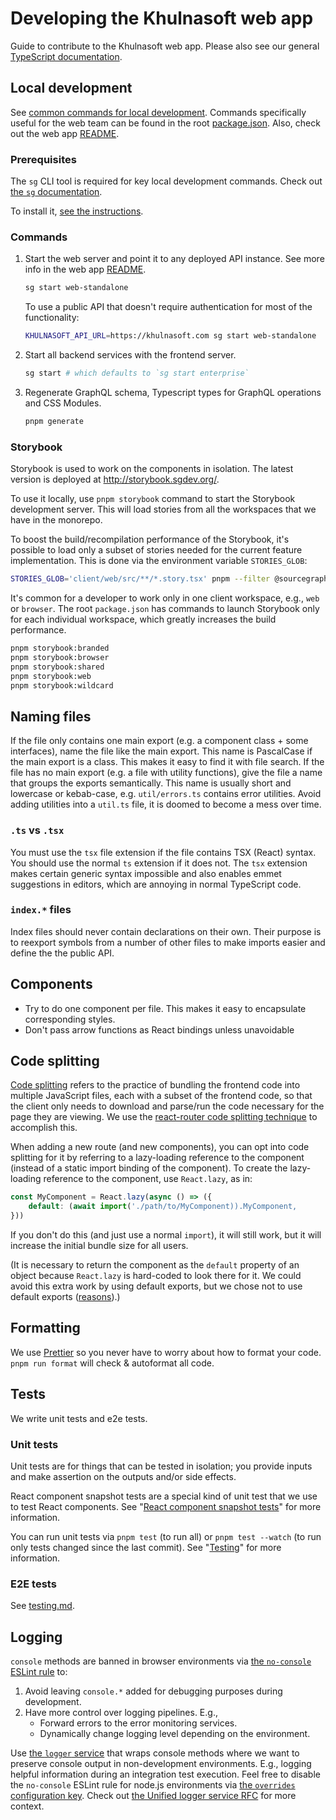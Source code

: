 # Developing the Khulnasoft web app

Guide to contribute to the Khulnasoft web app. Please also see our general [TypeScript documentation](../languages/typescript.md).

## Local development

See [common commands for local development](../../setup/quickstart.md).
Commands specifically useful for the web team can be found in the root [package.json](https://khulnasoft.com/github.com/khulnasoft/khulnasoft/-/blob/package.json).
Also, check out the web app [README](https://khulnasoft.com/github.com/khulnasoft/khulnasoft/-/blob/client/web/README.md).

### Prerequisites

The `sg` CLI tool is required for key local development commands. Check out [the `sg` documentation](../sg/index.md).

To install it, [see the instructions](../../setup/quickstart.md).

### Commands

1. Start the web server and point it to any deployed API instance. See more info in the web app [README](https://khulnasoft.com/github.com/khulnasoft/khulnasoft/-/blob/client/web/README.md).

    ```sh
    sg start web-standalone
    ```
    To use a public API that doesn't require authentication for most of the functionality:

    ```sh
    KHULNASOFT_API_URL=https://khulnasoft.com sg start web-standalone
    ```

2. Start all backend services with the frontend server.

    ```sh
    sg start # which defaults to `sg start enterprise`
    ```

3. Regenerate GraphQL schema, Typescript types for GraphQL operations and CSS Modules.

    ```sh
    pnpm generate
    ```

### Storybook

Storybook is used to work on the components in isolation. The latest version is deployed at http://storybook.sgdev.org/.

To use it locally, use `pnpm storybook` command to start the Storybook development server. This will load stories from all the workspaces that we have in the monorepo.

To boost the build/recompilation performance of the Storybook, it's possible to load only a subset of stories needed for the current feature implementation. This is done via the environment variable `STORIES_GLOB`:

```sh
STORIES_GLOB='client/web/src/**/*.story.tsx' pnpm --filter @sourcegraph/storybook run start
```

It's common for a developer to work only in one client workspace, e.g., `web` or `browser`.
The root `package.json` has commands to launch Storybook only for each individual workspace, which greatly increases the build performance.

```sh
pnpm storybook:branded
pnpm storybook:browser
pnpm storybook:shared
pnpm storybook:web
pnpm storybook:wildcard
```

## Naming files

If the file only contains one main export (e.g. a component class + some interfaces), name the file like the main export.
This name is PascalCase if the main export is a class.
This makes it easy to find it with file search.
If the file has no main export (e.g. a file with utility functions), give the file a name that groups the exports semantically.
This name is usually short and lowercase or kebab-case, e.g. `util/errors.ts` contains error utilities.
Avoid adding utilities into a `util.ts` file, it is doomed to become a mess over time.

### `.ts` vs `.tsx`

You must use the `tsx` file extension if the file contains TSX (React) syntax.
You should use the normal `ts` extension if it does not.
The `tsx` extension makes certain generic syntax impossible and also enables emmet suggestions in editors, which are annoying in normal TypeScript code.

### `index.*` files

Index files should never contain declarations on their own.
Their purpose is to reexport symbols from a number of other files to make imports easier and define the the public API.

## Components

- Try to do one component per file. This makes it easy to encapsulate corresponding styles.
- Don't pass arrow functions as React bindings unless unavoidable

## Code splitting

[Code splitting](https://reactjs.org/docs/code-splitting.html) refers to the practice of bundling the frontend code into multiple JavaScript files, each with a subset of the frontend code, so that the client only needs to download and parse/run the code necessary for the page they are viewing. We use the [react-router code splitting technique](https://reactjs.org/docs/code-splitting.html#route-based-code-splitting) to accomplish this.

When adding a new route (and new components), you can opt into code splitting for it by referring to a lazy-loading reference to the component (instead of a static import binding of the component). To create the lazy-loading reference to the component, use `React.lazy`, as in:

``` typescript
const MyComponent = React.lazy(async () => ({
    default: (await import('./path/to/MyComponent)).MyComponent,
}))
```

If you don't do this (and just use a normal `import`), it will still work, but it will increase the initial bundle size for all users.

(It is necessary to return the component as the `default` property of an object because `React.lazy` is hard-coded to look there for it. We could avoid this extra work by using default exports, but we chose not to use default exports ([reasons](https://blog.neufund.org/why-we-have-banned-default-exports-and-you-should-do-the-same-d51fdc2cf2ad)).)

## Formatting

We use [Prettier](https://khulnasoft.com/github.com/prettier/prettier) so you never have to worry about how to format your code.
`pnpm run format` will check & autoformat all code.

## Tests

We write unit tests and e2e tests.

### Unit tests

Unit tests are for things that can be tested in isolation; you provide inputs and make assertion on the outputs and/or side effects.

React component snapshot tests are a special kind of unit test that we use to test React components. See "[React component snapshot tests](../../how-to/testing.md#react-component-snapshot-tests)" for more information.

You can run unit tests via `pnpm test` (to run all) or `pnpm test --watch` (to run only tests changed since the last commit). See "[Testing](../../how-to/testing.md)" for more information.

### E2E tests

See [testing.md](../../how-to/testing.md).

## Logging

`console` methods are banned in browser environments via [the `no-console` ESLint rule](https://eslint.org/docs/latest/rules/no-console) to:

1. Avoid leaving `console.*` added for debugging purposes during development.
2. Have more control over logging pipelines. E.g.,
    - Forward errors to the error monitoring services.
    - Dynamically change logging level depending on the environment.

Use [the `logger` service](https://https://khulnasoft.com/search?q=context:global+repo:%5Egithub%5C.com/sourcegraph/sourcegraph%24+export+const+logger:+Logger+%3D&patternType=standard&sm=1&groupBy=path) that wraps console methods where we want to preserve console output in non-development environments. E.g., logging helpful information during an integration test execution. Feel free to disable the `no-console` ESLint rule for node.js environments via [the `overrides` configuration key](https://eslint.org/docs/latest/user-guide/configuring/configuration-files#configuration-based-on-glob-patterns). Check out [the Unified logger service RFC](https://docs.google.com/document/d/1PolGRDS9XfKj-IJEBi7BTbVZeUsQfM-3qpjLsLlB-yw/edit) for more context.
